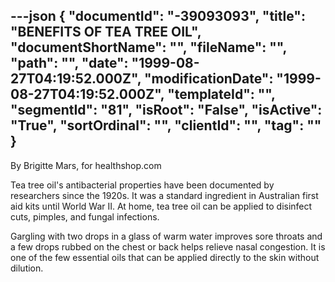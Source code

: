 ---json
{
  "documentId": "-39093093",
  "title": "BENEFITS OF TEA TREE OIL",
  "documentShortName": "",
  "fileName": "",
  "path": "",
  "date": "1999-08-27T04:19:52.000Z",
  "modificationDate": "1999-08-27T04:19:52.000Z",
  "templateId": "",
  "segmentId": "81",
  "isRoot": "False",
  "isActive": "True",
  "sortOrdinal": "",
  "clientId": "",
  "tag": ""
}
---

By Brigitte Mars, for healthshop.com  

Tea tree oil's antibacterial properties have been documented by researchers since the 1920s. It was a standard ingredient in Australian first aid kits until World War II. At home, tea tree oil can be applied to disinfect cuts, pimples, and fungal infections. 

Gargling with two drops in a glass of warm water improves sore throats and a few drops rubbed on the chest or back helps relieve nasal congestion. It is one of the few essential oils that can be applied directly to the skin without dilution.
